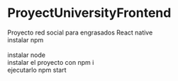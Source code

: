# ProyectUniversityFrontend
Proyecto red social para engrasados React native 
<br>
instalar npm 
<br>
<br>
instalar node 
<br>
instalar el proyecto con npm i
<br>
ejecutarlo npm start
